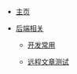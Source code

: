 
* [主页](/README)

* [后端相关](pages/Back-end/README)

    * [开发常用](pages/Back-end/Exceptions/README)
 	     
    * [远程文章测试](pages/others/README.md  "启动异常")
 	    
 
 

